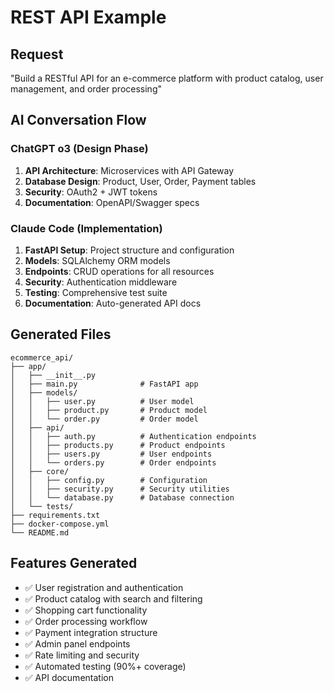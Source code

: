 # REST API Example

## Request
"Build a RESTful API for an e-commerce platform with product catalog, user management, and order processing"

## AI Conversation Flow

### ChatGPT o3 (Design Phase)
1. **API Architecture**: Microservices with API Gateway
2. **Database Design**: Product, User, Order, Payment tables
3. **Security**: OAuth2 + JWT tokens
4. **Documentation**: OpenAPI/Swagger specs

### Claude Code (Implementation)
1. **FastAPI Setup**: Project structure and configuration
2. **Models**: SQLAlchemy ORM models
3. **Endpoints**: CRUD operations for all resources
4. **Security**: Authentication middleware
5. **Testing**: Comprehensive test suite
6. **Documentation**: Auto-generated API docs

## Generated Files
```
ecommerce_api/
├── app/
│   ├── __init__.py
│   ├── main.py              # FastAPI app
│   ├── models/
│   │   ├── user.py          # User model
│   │   ├── product.py       # Product model
│   │   └── order.py         # Order model
│   ├── api/
│   │   ├── auth.py          # Authentication endpoints
│   │   ├── products.py      # Product endpoints
│   │   ├── users.py         # User endpoints
│   │   └── orders.py        # Order endpoints
│   ├── core/
│   │   ├── config.py        # Configuration
│   │   ├── security.py      # Security utilities
│   │   └── database.py      # Database connection
│   └── tests/
├── requirements.txt
├── docker-compose.yml
└── README.md
```

## Features Generated
- ✅ User registration and authentication
- ✅ Product catalog with search and filtering
- ✅ Shopping cart functionality
- ✅ Order processing workflow
- ✅ Payment integration structure
- ✅ Admin panel endpoints
- ✅ Rate limiting and security
- ✅ Automated testing (90%+ coverage)
- ✅ API documentation